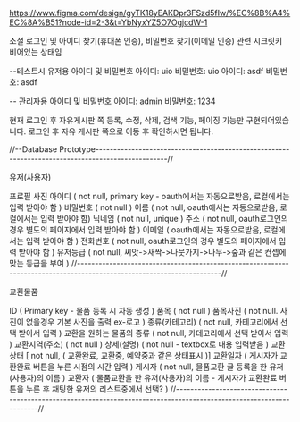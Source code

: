 https://www.figma.com/design/gyTK18yEAKDpr3FSzd5fIw/%EC%8B%A4%EC%8A%B51?node-id=2-3&t=YbNyxYZ5O7OgjcdW-1

소셜 로그인 및 아이디 찾기(휴대폰 인증), 비밀번호 찾기(이메일 인증) 관련 시크릿키 비어있는 상태임

--테스트시 유저용 아이디 및 비밀번호 아이디: uio 비밀번호: uio 아이디: asdf 비밀번호: asdf

-- 관리자용 아이디 및 비밀번호 아이디: admin 비밀번호: 1234

현재 로그인 후 자유게시판 쪽 등록, 수정, 삭제, 검색 기능, 페이징 기능만 구현되어있습니다. 로그인 후 자유 게시판 쪽으로 이동
후 확인하시면 됩니다.

//--Database Prototype--------------------------------------------------------------------------------------------------//

유저(사용자) 

프로필 사진
아이디 ( not null, primary key - oauth에서는 자동으로받음, 로컬에서는 입력 받아야 함 )
비밀번호 ( not null )
이름 ( not null, oauth에서는 자동으로받음, 로컬에서는 입력 받아야 함)
닉네임 ( not null, unique )
주소 ( not null, oauth로그인의 경우 별도의 페이지에서 입력 받아야 함 )
이메일 ( oauth에서는 자동으로받음, 로컬에서는 입력 받아야 함 )
전화번호 ( not null, oauth로그인의 경우 별도의 페이지에서 입력 받아야 함 )
유저등급 ( not null, 씨앗->새싹->나뭇가지->나무->숲과 같은 컨셉에 맞는 등급을 부여 )
//----------------------------------------------------------------------------------------------------------------------//

교환물품

ID ( Primary key - 물품 등록 시 자동 생성 )
품목 ( not null )
품목사진 ( not null. 사진이 없을경우 기본 사진을 출력 ex-로고 )
종류(카테고리) ( not null, 카테고리에서 선택 받아서 입력 )
교환을 원하는 물품의 종류 ( not null, 카테고리에서 선택 받아서 입력 )
교환지역(주소) ( not null )
상세(설명) ( not null - textbox로 내용 입력받음 )
교환상태 [ not null, ( 교환완료, 교환중, 예약중과 같은 상태표시 )]
교환일자 ( 게시자가 교환완료 버튼을 누른 시점의 시간 입력 )
게시자 ( not null, 물품교환 글 등록을 한 유저(사용자)의 이름 )
교환자 ( 물품교환을 한 유저(사용자)의 이름 - 게시자가 교환완료 버튼을 누른 후 채팅한 유저의 리스트중에서 선택? )
//---------------------------------------------------------------------------------------------------------------------//